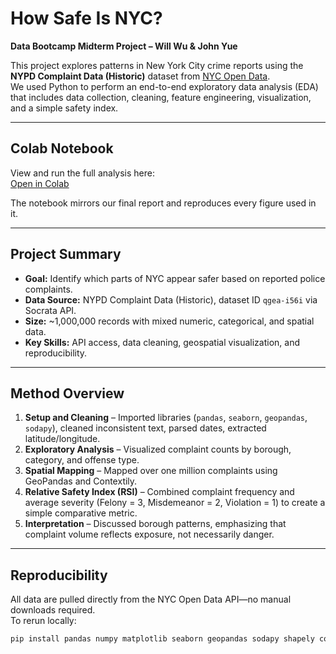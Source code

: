 # How Safe Is NYC?
**Data Bootcamp Midterm Project – Will Wu & John Yue**

This project explores patterns in New York City crime reports using the **NYPD Complaint Data (Historic)** dataset from [NYC Open Data](https://data.cityofnewyork.us/).  
We used Python to perform an end-to-end exploratory data analysis (EDA) that includes data collection, cleaning, feature engineering, visualization, and a simple safety index.

---

## Colab Notebook
View and run the full analysis here:  
[Open in Colab](https://colab.research.google.com/drive/1AOhDGL54ePCcbeNWVK2DcJFgNnrdKVYq?authuser=3)

The notebook mirrors our final report and reproduces every figure used in it.

---

## Project Summary
- **Goal:** Identify which parts of NYC appear safer based on reported police complaints.  
- **Data Source:** NYPD Complaint Data (Historic), dataset ID `qgea-i56i` via Socrata API.  
- **Size:** ~1,000,000 records with mixed numeric, categorical, and spatial data.  
- **Key Skills:** API access, data cleaning, geospatial visualization, and reproducibility.

---

## Method Overview
1. **Setup and Cleaning** – Imported libraries (`pandas`, `seaborn`, `geopandas`, `sodapy`), cleaned inconsistent text, parsed dates, extracted latitude/longitude.
2. **Exploratory Analysis** – Visualized complaint counts by borough, category, and offense type.
3. **Spatial Mapping** – Mapped over one million complaints using GeoPandas and Contextily.
4. **Relative Safety Index (RSI)** – Combined complaint frequency and average severity (Felony = 3, Misdemeanor = 2, Violation = 1) to create a simple comparative metric.
5. **Interpretation** – Discussed borough patterns, emphasizing that complaint volume reflects exposure, not necessarily danger.

---

## Reproducibility
All data are pulled directly from the NYC Open Data API—no manual downloads required.  
To rerun locally:

```bash
pip install pandas numpy matplotlib seaborn geopandas sodapy shapely contextily
